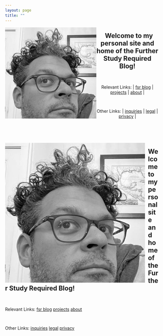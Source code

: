 ```yaml
---
layout: page
title: ""
---
```

<img align="left" src="assets/images/profile.jpg" alt="My Image" width = "300"> 
<h2 align="center">&nbsp;&nbsp;Welcome to my personal site and home of the Further Study Required Blog! </h2>

<br>

<center>

Relevant Links: | <a href="https://dmartinezphd.github.io/blog">fsr blog</a> | <a href="https://dmartinezphd.github.io/projects">projects</a> | <a href="https://dmartinezphd.github.io/about">about</a> |

</center>

<br>

<center>

Other Links: | <a href="https://dmartinezphd.github.io/business">inquiries</a> | <a href="https://dmartinezphd.github.io/legal">legal</a> | <a href="https://dmartinezphd.github.io/privacy">privacy</a> |

</center>

<br><br><br>

<img src="assets/images/profile.jpg" alt="My Image" align="left" style="margin: 0px 10px 0px 0px;" /> 
<h2> Welcome to my personal site and home of the Further Study Required Blog!</h2>

<br>

Relevant Links: <a href="https://dmartinezphd.github.io/blog">fsr blog</a> <a href="https://dmartinezphd.github.io/projects">projects</a> <a href="https://dmartinezphd.github.io/about">about</a>

<br>


Other Links: <a href="https://dmartinezphd.github.io/business">inquiries</a> <a href="https://dmartinezphd.github.io/legal">legal</a> <a href="https://dmartinezphd.github.io/privacy">privacy</a>
